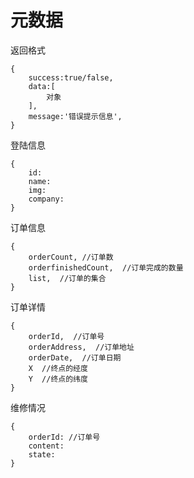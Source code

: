 # 元数据

返回格式

```
{
    success:true/false,
    data:[
        对象
    ],
    message:'错误提示信息',
}
```

登陆信息

```
{
    id:
    name:
    img:
    company:
}
```

订单信息

```
{
    orderCount, //订单数
    orderfinishedCount,  //订单完成的数量
    list,  //订单的集合
}
```

订单详情

```
{
    orderId,  //订单号
    orderAddress,  //订单地址
    orderDate,  //订单日期
    X  //终点的经度
    Y  //终点的纬度
}
```

维修情况

```
{
    orderId: //订单号
    content: 
    state: 
}
```



